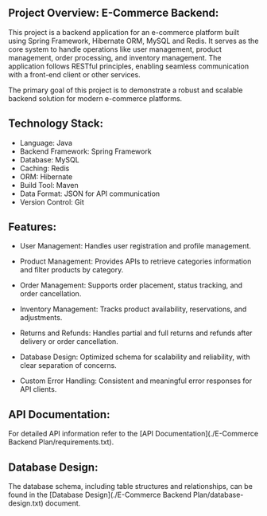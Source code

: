 ## Project Overview: E-Commerce Backend:
This project is a backend application for an e-commerce platform built using Spring Framework, Hibernate ORM, MySQL and Redis. It serves as the core system to handle operations like user management, product management, order processing, and inventory management. The application follows RESTful principles, enabling seamless communication with a front-end client or other services.

The primary goal of this project is to demonstrate a robust and scalable backend solution for modern e-commerce platforms.

## Technology Stack:
- Language: Java
- Backend Framework: Spring Framework
- Database: MySQL
- Caching: Redis
- ORM: Hibernate
- Build Tool: Maven
- Data Format: JSON for API communication
- Version Control: Git

## Features:
- User Management: Handles user registration and profile management.

- Product Management: Provides APIs to retrieve categories information and filter products by category.

- Order Management: Supports order placement, status tracking, and order cancellation.

- Inventory Management: Tracks product availability, reservations, and adjustments.

- Returns and Refunds: Handles partial and full returns and refunds after delivery or order cancellation.

- Database Design: Optimized schema for scalability and reliability, with clear separation of concerns.

- Custom Error Handling: Consistent and meaningful error responses for API clients.

## API Documentation:
For detailed API information refer to the [API Documentation](./E-Commerce Backend Plan/requirements.txt).

## Database Design:
The database schema, including table structures and relationships, can be found in the [Database Design](./E-Commerce Backend Plan/database-design.txt) document.
